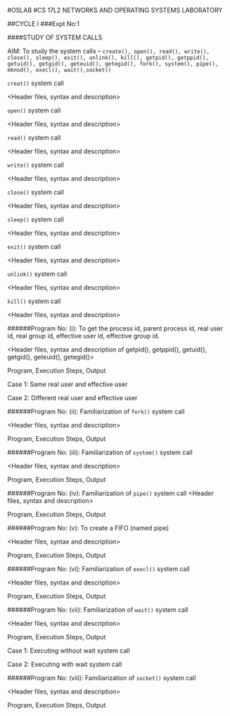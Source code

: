 #OSLAB
#CS 17L2 NETWORKS AND OPERATING SYSTEMS LABORATORY

##CYCLE I
###Expt No:1

####STUDY OF SYSTEM CALLS

AIM: To study the system calls – `create(), open(), read(), write(), close(), sleep(), exit(), unlink(), kill(), getpid(), getppid(), getuid(), getgid(), geteuid(), getegid(), fork(), system(), pipe(), mknod(), execl(), wait(),socket()`

`creat()` system call

\<Header files, syntax and description\>

`open()` system call

\<Header files, syntax and description\>

`read()` system call

\<Header files, syntax and description\>

`write()` system call

\<Header files, syntax and description\>

`close()` system call

\<Header files, syntax and description\>

`sleep()` system call

\<Header files, syntax and description\>

`exit()` system call

\<Header files, syntax and description\>

`unlink()` system call

\<Header files, syntax and description\>

`kill()` system call

\<Header files, syntax and description\>

######Program No: (i):
To get the process id, parent process id, real user id, real group id, effective user id, effective group id.

\<Header files, syntax and description of getpid(), getppid(), getuid(), getgid(), geteuid(), getegid()\>

Program, Execution Steps, Output

Case 1: Same real user and effective user

Case 2: Different real user and effective user

######Program No: (ii): 
Familiarization of `fork()` system call

\<Header files, syntax and description\>

Program, Execution Steps, Output

######Program No: (iii): Familiarization of `system()` system call

\<Header files, syntax and description\>

Program, Execution Steps, Output

######Program No: (iv): Familiarization of `pipe()` system call
\<Header files, syntax and description\>

Program, Execution Steps, Output

######Program No: (v): To create a FIFO (named pipe)

\<Header files, syntax and description\>

Program, Execution Steps, Output

######Program No: (vi): Familiarization of `execl()` system call

\<Header files, syntax and description\>

Program, Execution Steps, Output

######Program No: (vii): Familiarization of `wait()` system call

\<Header files, syntax and description\>

Program, Execution Steps, Output

Case 1: Executing without wait system call

Case 2: Executing with wait system call

######Program No: (viii): Familiarization of `socket()` system call

\<Header files, syntax and description\>

Program, Execution Steps, Output
